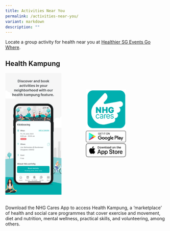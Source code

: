 ```yaml
---
title: Activities Near You
permalink: /activities-near-you/
variant: markdown
description: ""
---
```

<style>
div.videobox {
	width: 50%;
	position: relative;
	float: left;
	}
	
</style>

<p>Locate a group activity for health near you at <a href="https://www.gowhere.gov.sg/hsgevents/" rel="noopener noreferrer nofollow" target="_blank">Healthier SG Events Go Where</a>.</p>
<h2>Health Kampung</h2>
<p></p>
<div style="position:static; width:auto; height:400px;">
<div class="videobox">
	<img style="width: 70%;" height="auto" width="100%" alt="NCA Health Kampung" src="/images/NCA_HK.png">
</div>

<div class="videobox">
<img style="width: 50%; padding-top:50px;" height="auto" width="50%" alt="NCA app" src="/images/NHGCares_App_Icon.png"> <br>
<a class="isomer-image-wrapper" href="https://play.google.com/store/apps/details?id=com.nhg.mha&amp;pli=1"><img style="width: 50%;" height="auto" width="50%" alt="" src="/images/googleplay.png"></a>
<a class="isomer-image-wrapper" href="https://apps.apple.com/sg/app/nhg-cares/id1639265003">
<img style="width: 50%;" height="auto" width="50%" alt="" src="/images/applestore.png">
</a>
</div>
</div>
<p>Download the NHG Cares App to access Health Kampung, a ‘marketplace’ of
health and social care programmes that cover exercise and movement, diet
and nutrition, mental wellness, practical skills, and volunteering, among
others.</p>
<p></p>
<p></p>